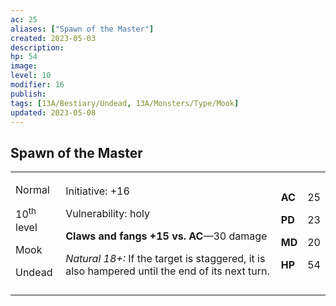 ```yaml
---
ac: 25
aliases: ["Spawn of the Master"]
created: 2023-05-03
description: 
hp: 54
image: 
level: 10
modifier: 16
publish: 
tags: [13A/Bestiary/Undead, 13A/Monsters/Type/Mook]
updated: 2023-05-08
---
```


## Spawn of the Master

<table>
<colgroup>
<col style="width: 16%" />
<col style="width: 72%" />
<col style="width: 5%" />
<col style="width: 5%" />
</colgroup>
<tbody>
<tr class="odd">
<td><p>Normal</p>
<p>10<sup>th</sup> level</p>
<p>Mook</p>
<p>Undead</p></td>
<td><p>Initiative: +16</p>
<p>Vulnerability: holy</p>
<p><strong>Claws and fangs +15 vs. AC</strong>—30 damage</p>
<p><em>Natural 18+:</em> If the target is staggered, it is also hampered
until the end of its next turn.</p></td>
<td><p><strong>AC</strong></p>
<p><strong>PD</strong></p>
<p><strong>MD</strong></p>
<p><strong>HP</strong></p></td>
<td><p>25</p>
<p>23</p>
<p>20</p>
<p>54</p></td>
</tr>
<tr class="even">
<td></td>
<td></td>
<td></td>
<td></td>
</tr>
</tbody>
</table>
